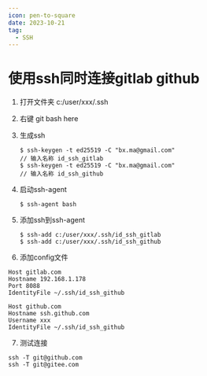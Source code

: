 ```yaml
---
icon: pen-to-square
date: 2023-10-21
tag: 
  - SSH
---
```



# 使用ssh同时连接gitlab github


1. 打开文件夹 c:/user/xxx/.ssh

2. 右键 git bash here

3. 生成ssh

   ```shell
   $ ssh-keygen -t ed25519 -C "bx.ma@gmail.com"
   // 输入名称 id_ssh_gitlab
   $ ssh-keygen -t ed25519 -C "bx.ma@gmail.com"
   // 输入名称 id_ssh_github
   ```

   

4. 启动ssh-agent

   ```shell
   $ ssh-agent bash
   ```

   

5. 添加ssh到ssh-agent

   ````shell
   $ ssh-add c:/user/xxx/.ssh/id_ssh_gitlab
   $ ssh-add c:/user/xxx/.ssh/id_ssh_github
   ````

   

6. 添加config文件

```
Host gitlab.com
Hostname 192.168.1.178
Port 8088
IdentityFile ~/.ssh/id_ssh_github 

Host github.com
Hostname ssh.github.com
Username xxx
IdentityFile ~/.ssh/id_ssh_github
```

7. 测试连接

```
ssh -T git@github.com
ssh -T git@gitee.com
```

